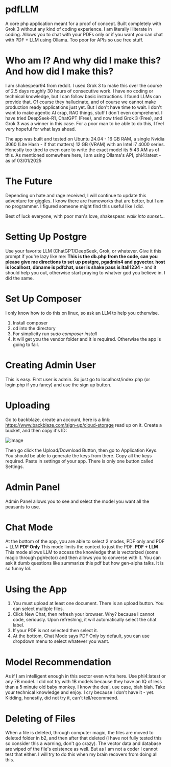 # pdfLLM
A core php application meant for a proof of concept. Built completely with Grok 3 without any kind of coding experience. I am literally illiterate in coding. Allows you to chat with your PDFs only or if you want you can chat with PDF + LLM using Ollama. Too poor for APIs so use free stuff.

# Who am I? And why did I make this? And how did I make this?
I am shakespear94 from reddit. I used Grok 3 to make this over the course of 2.5 days roughly 30 hours of consecutive work. I have no coding or technical knowledge, but I can follow basic instructions. I found LLMs can provide that. Of course they hallucinate, and of course we cannot make production ready applications just yet. But I don't have time to wait. I don't want to make agentic AI crap, RAG things, stuff I don't even comprehend. I have tried DeepSeek-R1, ChatGPT (Free), and now tried Grok 3 (Free), and Grok 3 was a winner in this case. For a poor man to be able to do this, I feel very hopeful for what lays ahead.

The app was built and tested on Ubuntu 24.04 - 16 GB RAM, a single Nvidia 3060 (Lite Hash - if that matters) 12 GB (VRAM) with an Intel i7 4000 series. Honestly too tired to even care to write the exact model its 5:43 AM as of this. As mentioned somewhere here, I am using Ollama's API, phi4:latest - as of 03/01/2025

# The Future
Depending on hate and rage received, I will continue to update this adventure for giggles. I know there are frameworks that are better, but I am no programmer. I figured someone might find this useful like I did. 

Best of luck everyone, with poor man's love, shakespear. *walk into sunset...*

# Setting Up Postgre
Use your favorite LLM (ChatGPT/DeepSeek, Grok, or whatever. Give it this prompt if you're lazy like me:
**This is the db.php from the code, can you please give me directions to set up postgre, pgadmin4 and pgvector. host is localhost, dbname is pdfchat, user is shake pass is itall1234** - and it should help you out, otherwise start praying to whatver god you believe in. I did the same.

# Set Up Composer
I only know how to do this on linux, so ask an LLM to help you otherwise.

1. Install composer
2. cd into the directory
3. For simplicity run *sudo composer install*
4. It will get you the vendor folder and it is required. Otherwise the app is going to fail.

# Creating Admin User
This is easy. First user is admin. So just go to localhost/index.php (or login.php if you fancy) and use the sign up button. 

# Uploading
Go to backblaze, create an account, here is a link: https://www.backblaze.com/sign-up/cloud-storage read up on it. Create a bucket, and then copy it's ID:

![image](https://github.com/user-attachments/assets/9dbc696e-8eff-40ac-b0b1-0d87029617a8)

Then go click the Upload/Download Button, then go to Application Keys. You should be able to generate the keys from there. Copy all the keys required. Paste in settings of your app. There is only one button called Settings.

# Admin Panel
Admin Panel allows you to see and select the model you want all the peasants to use.

# Chat Mode
At the bottom of the app, you are able to select 2 modes, PDF only and PDF + LLM
**PDF Only** 
This mode limits the context to just the PDF. 
**PDF + LLM**
This mode allows LLM to access the knowledge that is vectorized (some magic through pgVector) and then allows you to converse with it. You can ask it dumb questions like summarize this pdf but how gen-alpha talks. It is so funny lol.

# Using the App
1. You must upload at least one document. There is an upload button. You can select multiple files.
2. Click New Chat, then refresh your browser. Why? because I cannot code, seriously. Upon refreshing, it will automatically select the chat label.
3. If your PDF is not selected then select it.
4. At the bottom, Chat Mode says PDF Only by default, you can use dropdown menu to select whatever you want.

# Model Recommendation
As if I am intelligent enough in this sector even write here. Use phi4:latest or any 7B model. I did not try with 1B models because they have an IQ of less than a 5 minute old baby monkey. I know the deal, use case, blah blah. Take your technical knowledge and enjoy. I cry because I don't have it - yet. Kidding, honestly, did not try it, can't tell/recommend.

# Deleting of Files
When a file is deleted, through computer magic, the files are moved to deleted folder in b2, and then after that deleted (i have not fully tested this so consider this a warning, don't go crazy). The vector data and database are wiped of the file's existence as well. But as I am not a coder I cannot test that either. I will try to do this when my brain recovers from doing all this.
